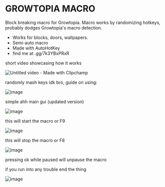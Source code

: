 # GROWTOPIA MACRO
Block breaking macro for Growtopia. Macro works by randomizing hotkeys, probably dodges Growtopia's macro detection. 
+ Works for blocks, doors, wallpapers.
+ Semi-auto macro
+ Made with AutoHotKey
+ find me at .gg/7k3YBxPRxR

short video showcasing how it works


![Untitled video - Made with Clipchamp](https://github.com/user-attachments/assets/fa89efad-6c80-4558-a6f9-e7430470e900)



randomly mash keys idk bro, guide on using:






![image](https://github.com/user-attachments/assets/38a968c6-bdc3-4893-b24c-018a6fedf746)


simple ahh main gui (updated version)







![image](https://github.com/user-attachments/assets/013dbfef-0ba7-45f6-a57f-033ded1f0af7)


this will start the macro or F9







![image](https://github.com/user-attachments/assets/8e18f8d6-e012-49e3-99c3-1e22039de944)


this will stop the macro or F8







![image](https://github.com/user-attachments/assets/242da58e-4eda-4691-840b-3015819d3b24)


pressing ok while paused will unpause the macro






if you run into any trouble end the thing

![image](https://github.com/user-attachments/assets/3901c427-ff6f-4a7f-a456-6a5fe03f5d73)
